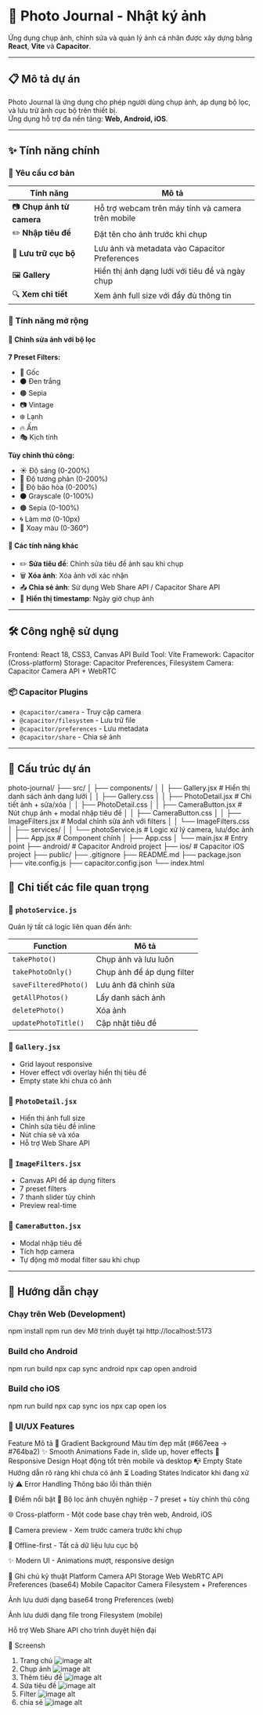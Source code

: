 # 📸 Photo Journal - Nhật ký ảnh

Ứng dụng chụp ảnh, chỉnh sửa và quản lý ảnh cá nhân được xây dựng bằng **React**, **Vite** và **Capacitor**.

---

## 📋 Mô tả dự án

Photo Journal là ứng dụng cho phép người dùng chụp ảnh, áp dụng bộ lọc, và lưu trữ ảnh cục bộ trên thiết bị.  
Ứng dụng hỗ trợ đa nền tảng: **Web, Android, iOS**.

---

## ✨ Tính năng chính

### 🎯 Yêu cầu cơ bản

| Tính năng | Mô tả |
|-----------|-------|
| 📷 **Chụp ảnh từ camera** | Hỗ trợ webcam trên máy tính và camera trên mobile |
| ✏️ **Nhập tiêu đề** | Đặt tên cho ảnh trước khi chụp |
| 💾 **Lưu trữ cục bộ** | Lưu ảnh và metadata vào Capacitor Preferences |
| 🖼️ **Gallery** | Hiển thị ảnh dạng lưới với tiêu đề và ngày chụp |
| 🔍 **Xem chi tiết** | Xem ảnh full size với đầy đủ thông tin |

### 🚀 Tính năng mở rộng

#### 🎨 Chỉnh sửa ảnh với bộ lọc

**7 Preset Filters:**
- 🔄 Gốc
- ⚫ Đen trắng
- 🟤 Sepia
- 📷 Vintage
- ❄️ Lạnh
- 🔥 Ấm
- 🎭 Kịch tính

**Tùy chỉnh thủ công:**
- ☀️ Độ sáng (0-200%)
- 🔆 Độ tương phản (0-200%)
- 🎨 Độ bão hòa (0-200%)
- ⚫ Grayscale (0-100%)
- 🟤 Sepia (0-100%)
- 🌀 Làm mờ (0-10px)
- 🌈 Xoay màu (0-360°)

#### 📱 Các tính năng khác
- ✏️ **Sửa tiêu đề**: Chỉnh sửa tiêu đề ảnh sau khi chụp  
- 🗑️ **Xóa ảnh**: Xóa ảnh với xác nhận  
- 📤 **Chia sẻ ảnh**: Sử dụng Web Share API / Capacitor Share API  
- 📅 **Hiển thị timestamp**: Ngày giờ chụp ảnh  

---

## 🛠️ Công nghệ sử dụng

Frontend: React 18, CSS3, Canvas API
Build Tool: Vite
Framework: Capacitor (Cross-platform)
Storage: Capacitor Preferences, Filesystem
Camera: Capacitor Camera API + WebRTC

### 📦 Capacitor Plugins

- `@capacitor/camera` - Truy cập camera  
- `@capacitor/filesystem` - Lưu trữ file  
- `@capacitor/preferences` - Lưu metadata  
- `@capacitor/share` - Chia sẻ ảnh  

---

## 📁 Cấu trúc dự án

photo-journal/
├── src/
│ ├── components/
│ │ ├── Gallery.jsx # Hiển thị danh sách ảnh dạng lưới
│ │ ├── Gallery.css
│ │ ├── PhotoDetail.jsx # Chi tiết ảnh + sửa/xóa
│ │ ├── PhotoDetail.css
│ │ ├── CameraButton.jsx # Nút chụp ảnh + modal nhập tiêu đề
│ │ ├── CameraButton.css
│ │ ├── ImageFilters.jsx # Modal chỉnh sửa ảnh với filters
│ │ └── ImageFilters.css
│ ├── services/
│ │ └── photoService.js # Logic xử lý camera, lưu/đọc ảnh
│ ├── App.jsx # Component chính
│ ├── App.css
│ └── main.jsx # Entry point
├── android/ # Capacitor Android project
├── ios/ # Capacitor iOS project
├── public/
├── .gitignore
├── README.md
├── package.json
├── vite.config.js
├── capacitor.config.json
└── index.html

## 🎯 Chi tiết các file quan trọng

### 📄 `photoService.js`
Quản lý tất cả logic liên quan đến ảnh:

| Function | Mô tả |
|----------|-------|
| `takePhoto()` | Chụp ảnh và lưu luôn |
| `takePhotoOnly()` | Chụp ảnh để áp dụng filter |
| `saveFilteredPhoto()` | Lưu ảnh đã chỉnh sửa |
| `getAllPhotos()` | Lấy danh sách ảnh |
| `deletePhoto()` | Xóa ảnh |
| `updatePhotoTitle()` | Cập nhật tiêu đề |

### 📄 `Gallery.jsx`
- Grid layout responsive  
- Hover effect với overlay hiển thị tiêu đề  
- Empty state khi chưa có ảnh  

### 📄 `PhotoDetail.jsx`
- Hiển thị ảnh full size  
- Chỉnh sửa tiêu đề inline  
- Nút chia sẻ và xóa  
- Hỗ trợ Web Share API  

### 📄 `ImageFilters.jsx`
- Canvas API để áp dụng filters  
- 7 preset filters  
- 7 thanh slider tùy chỉnh  
- Preview real-time  

### 📄 `CameraButton.jsx`
- Modal nhập tiêu đề  
- Tích hợp camera  
- Tự động mở modal filter sau khi chụp  

---

## 🚀 Hướng dẫn chạy

### Chạy trên Web (Development)

npm install
npm run dev
Mở trình duyệt tại http://localhost:5173

### Build cho Android

npm run build
npx cap sync android
npx cap open android

### Build cho iOS

npm run build
npx cap sync ios
npx cap open ios

### 🎨 UI/UX Features
Feature	Mô tả
🌈 Gradient Background	Màu tím đẹp mắt (#667eea → #764ba2)
✨ Smooth Animations	Fade in, slide up, hover effects
📱 Responsive Design	Hoạt động tốt trên mobile và desktop
📭 Empty State	Hướng dẫn rõ ràng khi chưa có ảnh
⏳ Loading States	Indicator khi đang xử lý
⚠️ Error Handling	Thông báo lỗi thân thiện

🔑 Điểm nổi bật
🎨 Bộ lọc ảnh chuyên nghiệp - 7 preset + tùy chỉnh thủ công

🌐 Cross-platform - Một code base chạy trên web, Android, iOS

📸 Camera preview - Xem trước camera trước khi chụp

💾 Offline-first - Tất cả dữ liệu lưu cục bộ

✨ Modern UI - Animations mượt, responsive design

📝 Ghi chú kỹ thuật
Platform	Camera API	Storage
Web	WebRTC API	Preferences (base64)
Mobile	Capacitor Camera	Filesystem + Preferences

Ảnh lưu dưới dạng base64 trong Preferences (web)

Ảnh lưu dưới dạng file trong Filesystem (mobile)

Hỗ trợ Web Share API cho trình duyệt hiện đại

📸 Screensh
1. Trang chủ
   ![image alt](https://github.com/vvhoang04/Photo-Journal/blob/a17776c09393f8d9c3de9b232f6ff8c5ef2f1afe/Trangchu.png)
2. Chụp ảnh
    ![image alt](https://github.com/vvhoang04/Photo-Journal/blob/a17776c09393f8d9c3de9b232f6ff8c5ef2f1afe/Trangchu.png)
3. Thêm tiêu đề
    ![image alt](https://github.com/vvhoang04/Photo-Journal/blob/a17776c09393f8d9c3de9b232f6ff8c5ef2f1afe/Trangchu.png)
4. Sửa tiêu đề
    ![image alt](https://github.com/vvhoang04/Photo-Journal/blob/a17776c09393f8d9c3de9b232f6ff8c5ef2f1afe/Trangchu.png)
5. Filter
     ![image alt](https://github.com/vvhoang04/Photo-Journal/blob/a17776c09393f8d9c3de9b232f6ff8c5ef2f1afe/Trangchu.png)
6. chia sẻ
     ![image alt](https://github.com/vvhoang04/Photo-Journal/blob/a17776c09393f8d9c3de9b232f6ff8c5ef2f1afe/Trangchu.png)











